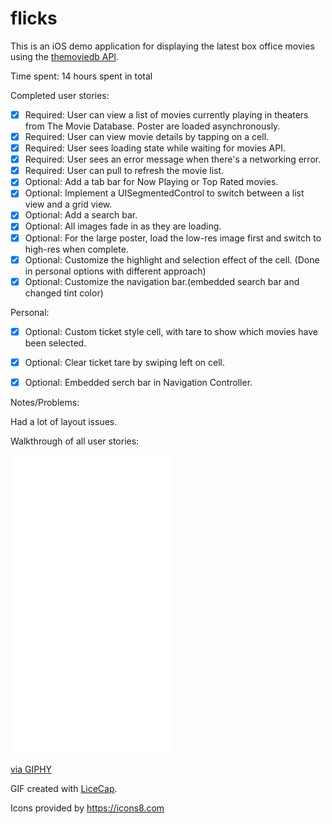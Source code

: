 # flicks

This is an iOS demo application for displaying the latest box office movies using the [themoviedb API](https://developers.themoviedb.org/3/getting-started).

Time spent: 14 hours spent in total

Completed user stories:

 * [x] Required: User can view a list of movies currently playing in theaters from The Movie Database. Poster are loaded asynchronously.
 * [x] Required: User can view movie details by tapping on a cell.
 * [x] Required: User sees loading state while waiting for movies API.
 * [x] Required: User sees an error message when there's a networking error.
 * [x] Required: User can pull to refresh the movie list.
 * [x] Optional: Add a tab bar for Now Playing or Top Rated movies.
 * [x] Optional: Implement a UISegmentedControl to switch between a list view and a grid view.
 * [x] Optional: Add a search bar.
 * [x] Optional: All images fade in as they are loading.
 * [x] Optional: For the large poster, load the low-res image first and switch to high-res when complete.
 * [x] Optional: Customize the highlight and selection effect of the cell. (Done in personal options with different approach)
 * [x] Optional: Customize the navigation bar.(embedded search bar and changed tint color)
  
Personal:
 * [x] Optional: Custom ticket style cell, with tare to show which movies have been selected.
 * [x] Optional: Clear ticket tare by swiping left on cell.
 * [x] Optional: Embedded serch bar in Navigation Controller.

 
 
Notes/Problems:

Had a lot of layout issues.

Walkthrough of all user stories:

<iframe src="//giphy.com/embed/l4FGDhARDplBLI9pu" width="256.9014084507042" height="480" frameBorder="0" class="giphy-embed" allowFullScreen></iframe><p><a href="https://giphy.com/gifs/l4FGDhARDplBLI9pu">via GIPHY</a></p>

GIF created with [LiceCap](http://www.cockos.com/licecap/).

Icons provided by https://icons8.com
